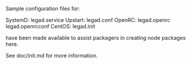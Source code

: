 Sample configuration files for:

SystemD: legad.service
Upstart: legad.conf
OpenRC:  legad.openrc
         legad.openrcconf
CentOS:  legad.init

have been made available to assist packagers in creating node packages here.

See doc/init.md for more information.
